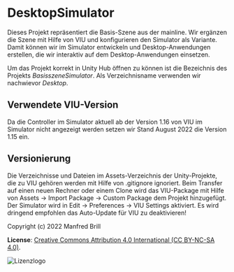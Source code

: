 # DesktopSimulator

Dieses Projekt repräsentiert die Basis-Szene aus der mainline. 
Wir ergänzen die Szene mit Hilfe von VIU und konfigurieren den
Simulator als Variante. Damit können wir im Simulator entwickeln
und Desktop-Anwendungen erstellen, die wir interaktiv auf dem Desktop-Anwendungen
einsetzen.

Um das Projekt korrekt in Unity Hub öffnen zu können ist die Bezeichnis des Projekts
*BasisszeneSimulator*. Als Verzeichnisname verwenden wir nachwievor *Desktop*.

## Verwendete VIU-Version
Da die Controller im Simulator aktuell ab der Version 1.16 von VIU
im Simulator nicht angezeigt werden setzen wir Stand August 2022 die Version 1.15 ein.

## Versionierung
Die Verzeichnisse und Dateien im Assets-Verzeichnis der Unity-Projekte, die zu VIU
gehören werden mit Hilfe von .gitignore ignoriert. Beim Transfer auf einen neuen Rechner
oder einem Clone wird das VIU-Package mit Hilfe von Assets -> Import Package -> Custom Package
dem Projekt hinzugefügt. Der Simulator wird in Edit -> Preferences -> VIU Settings
aktiviert. Es wird dringend empfohlen das Auto-Update für VIU zu deaktivieren!

Copyright (c) 2022 Manfred Brill

**License**: [Creative Commons Attribution 4.0 International (CC BY-NC-SA 4.0)](https://creativecommons.org/licenses/by-nc-sa/4.0/).  

![Lizenzlogo](https://licensebuttons.net/l/by-nc-sa/3.0/de/88x31.png)
